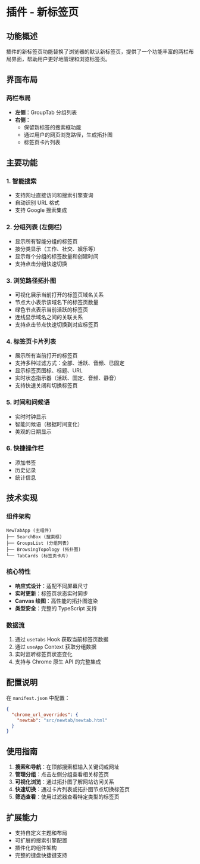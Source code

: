 # 插件 - 新标签页

## 功能概述

插件的新标签页功能替换了浏览器的默认新标签页，提供了一个功能丰富的两栏布局界面，帮助用户更好地管理和浏览标签页。

## 界面布局

### 两栏布局

- **左侧**：GroupTab 分组列表
- **右侧**：
  - 保留新标签的搜索框功能
  - 通过用户的网页浏览路径，生成拓扑图
  - 标签页卡片列表

## 主要功能

### 1. 智能搜索

- 支持网址直接访问和搜索引擎查询
- 自动识别 URL 格式
- 支持 Google 搜索集成

### 2. 分组列表 (左侧栏)

- 显示所有智能分组的标签页
- 按分类显示（工作、社交、娱乐等）
- 显示每个分组的标签数量和创建时间
- 支持点击分组快速切换

### 3. 浏览路径拓扑图

- 可视化展示当前打开的标签页域名关系
- 节点大小表示该域名下的标签页数量
- 绿色节点表示当前活跃的标签页
- 连线显示域名之间的关联关系
- 支持点击节点快速切换到对应标签页

### 4. 标签页卡片列表

- 展示所有当前打开的标签页
- 支持多种过滤方式：全部、活跃、音频、已固定
- 显示标签页图标、标题、URL
- 实时状态指示器（活跃、固定、音频、静音）
- 支持快速关闭和切换标签页

### 5. 时间和问候语

- 实时时钟显示
- 智能问候语（根据时间变化）
- 美观的日期显示

### 6. 快捷操作栏

- 添加书签
- 历史记录
- 统计信息

## 技术实现

### 组件架构

```
NewTabApp (主组件)
├── SearchBox (搜索框)
├── GroupsList (分组列表)
├── BrowsingTopology (拓扑图)
└── TabCards (标签页卡片)
```

### 核心特性

- **响应式设计**：适配不同屏幕尺寸
- **实时更新**：标签页状态实时同步
- **Canvas 绘图**：高性能的拓扑图渲染
- **类型安全**：完整的 TypeScript 支持

### 数据流

1. 通过 `useTabs` Hook 获取当前标签页数据
2. 通过 `useApp` Context 获取分组数据
3. 实时监听标签页状态变化
4. 支持与 Chrome 原生 API 的完整集成

## 配置说明

在 `manifest.json` 中配置：

```json
{
  "chrome_url_overrides": {
    "newtab": "src/newtab/newtab.html"
  }
}
```

## 使用指南

1. **搜索和导航**：在顶部搜索框输入关键词或网址
2. **管理分组**：点击左侧分组查看相关标签页
3. **可视化浏览**：通过拓扑图了解网站访问关系
4. **快速切换**：通过卡片列表或拓扑图节点切换标签页
5. **筛选查看**：使用过滤器查看特定类型的标签页

## 扩展能力

- 支持自定义主题和布局
- 可扩展的搜索引擎配置
- 插件化的组件架构
- 完整的键盘快捷键支持
